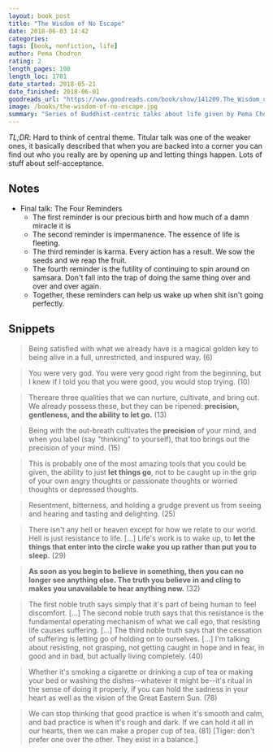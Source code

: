 ```yaml
---
layout: book_post
title: "The Wisdom of No Escape"
date: 2018-06-03 14:42
categories:
tags: [book, nonfiction, life]
author: Pema Chodron
rating: 2
length_pages: 108
length_loc: 1701
date_started: 2018-05-21
date_finished: 2018-06-01
goodreads_url: "https://www.goodreads.com/book/show/141209.The_Wisdom_of_No_Escape"
image: /books/the-wisdom-of-no-escape.jpg
summary: "Series of Buddhist-centric talks about life given by Pema Chodron. Generally too hand-wavy for me but good reminders of how to behave and live. Not heavily religious."
---
```


*TL;DR*: Hard to think of central theme. Titular talk was one of the
weaker ones, it basically described that when you are backed into a
corner you can find out who you really are by opening up and letting
things happen. Lots of stuff about self-acceptance.

## Notes

* Final talk: The Four Reminders
  * The first reminder is our precious birth and how much of a damn
    miracle it is
  * The second reminder is impermanence. The essence of life is
    fleeting.
  * The third reminder is karma. Every action has a result. We sow the
    seeds and we reap the fruit.
  * The fourth reminder is the futility of continuing to spin around on
    samsara. Don't fall into the trap of doing the same thing over and
    over and over again.
  * Together, these reminders can help us wake up when shit isn't going
    perfectly.

## Snippets

<blockquote>
  <p>
    Being satisfied with what we already have is a magical golden key to
    being alive in a full, unrestricted, and inspured way. (6)
  </p>
</blockquote>

<blockquote>
  <p>
    You were very god. You were very good right from the beginning, but
    I knew if I told you that you were good, you would stop trying. (10)
  </p>
</blockquote>

<blockquote>
  <p>
    Thereare three qualities that we can nurture, cultivate, and bring
    out. We already possess these, but they can be ripened: <b>precision,
    gentleness, and the ability to let go.</b> (13)
  </p>
</blockquote>

<blockquote>
  <p>
    Being with the out-breath cultivates the <b>precision</b> of your
    mind, and when you label (say "thinking" to yourself), that too
    brings out the precision of your mind. (15)
  </p>
</blockquote>

<blockquote>
  <p>
    This is probably one of the most amazing tools that you could be
    given, the ability to just <b>let things go</b>, not to be caught up
    in the grip of your own angry thoughts or passionate thoughts or
    worried thoughts or depressed thoughts.
  </p>
</blockquote>

<blockquote>
  <p>
    Resentment, bitterness, and holding a grudge prevent us from seeing
    and hearing and tasting and delighting. (25)
  </p>
</blockquote>

<blockquote>
  <p>
    There isn't any hell or heaven except for how we relate to our
    world. Hell is just resistance to life. [...] Life's work is to wake
    up, to <b>let the things that enter into the circle wake you up rather
    than put you to sleep.</b> (29)
  </p>
</blockquote>

<blockquote>
  <p>
    <b>As soon as you begin to believe in something, then you can no
    longer see anything else. The truth you believe in and cling to
    makes you unavailable to hear anything new.</b> (32)
  </p>
</blockquote>

<blockquote>
  <p>
    The first noble truth says simply that it's part of being human to
    feel discomfort. [...] The second noble truth says that this
    resistance is the fundamental operating mechanism of what we call
    ego, that resisting life causes suffering. [...] The third noble
    truth says that the cessation of suffering is letting go of holding
    on to ourselves. [...] I'm talking about resisting, not grasping,
    not getting caught in hope and in fear, in good and in bad, but
    actually living completely. (40)
  </p>
</blockquote>

<blockquote>
  <p>
    Whether it's smoking a cigarette or drinking a cup of tea or making
    your bed or washing the dishes--whatever it might be--it's ritual in
    the sense of doing it properly, if you can hold the sadness in your
    heart as well as the vision of the Great Eastern Sun. (78)
  </p>
</blockquote>

<blockquote>
  <p>
    We can stop thinking that good practice is when it's smooth and
    calm, and bad practice is when it's rough and dark. If we can hold
    it all in our hearts, then we can make a proper cup of tea. (81)
    [Tiger: don't prefer one over the other. They exist in a balance.]
  </p>
</blockquote>
